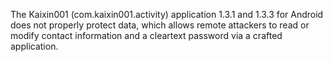 The Kaixin001 (com.kaixin001.activity) application 1.3.1 and 1.3.3 for Android does not properly protect data, which allows remote attackers to read or modify contact information and a cleartext password via a crafted application.